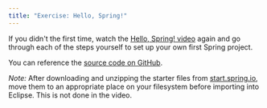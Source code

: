 ```yaml
---
title: "Exercise: Hello, Spring!"
---
```


If you didn't the first time, watch the [Hello, Spring! video][hello-spring] again and go through each of the steps yourself to set up your own first Spring project.

You can reference the [source code on GitHub][source].

*Note:* After downloading and unzipping the starter files from [start.spring.io](http://start.spring.io/), move them to an appropriate place on your filesystem before importing into Eclipse. This is not done in the video.

[hello-spring]: https://youtu.be/Kgnr9oMpcx8
[source]: https://github.com/LaunchCodeEducation/hello-spring
